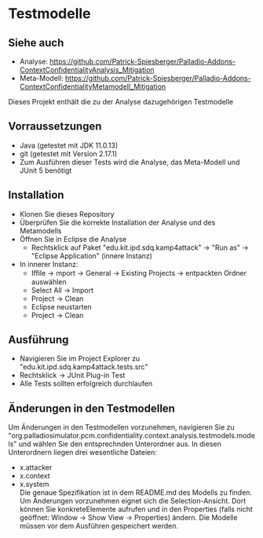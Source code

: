 # Testmodelle

## Siehe auch
* Analyse: https://github.com/Patrick-Spiesberger/Palladio-Addons-ContextConfidentialityAnalysis_Mitigation
* Meta-Modell: https://github.com/Patrick-Spiesberger/Palladio-Addons-ContextConfidentialityMetamodell_Mitigation

Dieses Projekt enthält die zu der Analyse dazugehörigen Testmodelle

## Vorraussetzungen

* Java (getestet mit JDK 11.0.13)
* git (getestet mit Version 2.17.1)
* Zum Ausführen dieser Tests wird die Analyse, das Meta-Modell und JUnit 5 benötigt

## Installation
* Klonen Sie dieses Repository
* Überprüfen Sie die korrekte Installation der Analyse und des Metamodells
* Öffnen Sie in Eclipse die Analyse
  * Rechtsklick auf Paket "edu.kit.ipd.sdq.kamp4attack" -> "Run as" -> "Eclipse Application" (innere Instanz)
* In innerer Instanz:
	* Iﬃle -> mport -> General -> Existing Projects -> entpackten Ordner auswählen
	* Select All -> Import
	* Project -> Clean
	* Eclipse neustarten
	* Project -> Clean
  
 
## Ausführung
* Navigieren Sie im Project Explorer zu "edu.kit.ipd.sdq.kamp4attack.tests.src"
* Rechtsklick -> JUnit Plug-in Test
* Alle Tests sollten erfolgreich durchlaufen

## Änderungen in den Testmodellen
Um Änderungen in den Testmodellen vorzunehmen, navigieren Sie zu "org.palladiosimulator.pcm.confidentiality.context.analysis.testmodels.models"
und wählen Sie den entsprechnden Unterordner aus. In diesen Unterordnern liegen drei wesentliche Dateien:
* x.attacker
* x.context
* x.system <br>
Die genaue Spezifikation ist in dem README.md des Modells zu finden.
Um Änderungen vorzunehmen eignet sich die Selection-Ansicht. Dort können Sie konkreteElemente aufrufen und in den Properties (falls nicht geöffnet: Window -> Show View -> Properties) ändern. Die Modelle müssen vor dem Ausführen gespeichert werden. 
